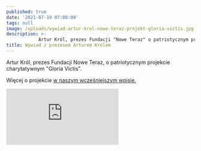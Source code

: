 ```yaml
---
published: true
date: '2021-07-19 07:00:00'
tags: null
image: /uploads/wywiad-artur-krol-nowe-teraz-projekt-gloria-victis.jpg
description: >-
            Artur Król, prezes Fundacji "Nowe Teraz" o patriotycznym projekcie charytatywnym "Gloria Victis". 
title: Wywiad z prezesem Arturem Królem
---
```


Artur Król, prezes Fundacji Nowe Teraz, o patriotycznym projekcie charytatywnym "Gloria Victis".

Więcej o projekcie [w naszym wcześniejszym wpisie.](https://www.noweteraz.pl/blog/projekt-gloria-victis/)

<div class="relative" style="padding-bottom: 56.25%">
<iframe class="absolute w-full h-full" src="https://www.youtube.com/embed/3LDdPo6RAUE" frameborder="0" allow="accelerometer; autoplay; clipboard-write; encrypted-media; gyroscope; picture-in-picture" allowfullscreen></iframe>
</div>
